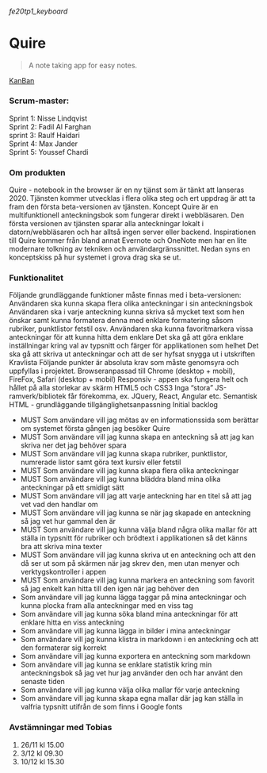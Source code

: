 ###### fe20tp1_keyboard

# Quire
> A note taking app for easy notes.

[KanBan](https://github.com/maxjander/fe20tp1_keyboard/projects/1 "our kanban board")

### Scrum-master:
Sprint 1: Nisse Lindqvist  
Sprint 2: Fadil Al Farghan  
sprint 3: Raulf Haidari  
Sprint 4: Max Jander  
Sprint 5: Youssef Chardi  


### Om produkten
Quire - notebook in the browser är en ny tjänst som är tänkt att lanseras 2020. Tjänsten kommer utvecklas i flera olika steg och ert uppdrag är att ta fram den första beta-versionen av tjänsten.
Koncept
Quire är en multifunktionell anteckningsbok som fungerar direkt i webbläsaren. Den första versionen av tjänsten sparar alla anteckningar lokalt i datorn/webbläsaren och har alltså ingen server eller backend.
Inspirationen till Quire kommer från bland annat Evernote och OneNote men har en lite modernare tolkning av tekniken och användargränssnittet.
Nedan syns en konceptskiss på hur systemet i grova drag ska se ut.


### Funktionalitet
Följande grundläggande funktioner måste finnas med i beta-versionen:
Användaren ska kunna skapa flera olika anteckningar i sin anteckningsbok
Användaren ska i varje anteckning kunna skriva så mycket text som hen önskar samt kunna formatera denna med enklare formatering såsom rubriker, punktlistor fetstil osv.
Användaren ska kunna favoritmarkera vissa anteckningar för att kunna hitta dem enklare
Det ska gå att göra enklare inställningar kring val av typsnitt och färger för applikationen som helhet
Det ska gå att skriva ut anteckningar och att de ser hyfsat snygga ut i utskriften
Kravlista
Följande punkter är absoluta krav som måste genomsyra och uppfyllas i projektet.
Browseranpassad till Chrome (desktop + mobil), FireFox, Safari (desktop + mobil)
Responsiv - appen ska fungera helt och hållet på alla storlekar av skärm
HTML5 och CSS3
Inga “stora” JS-ramverk/bibliotek får förekomma, ex. JQuery, React, Angular etc.
Semantisk HTML - grundläggande tillgänglighetsanpassning
Initial backlog

- MUST Som användare vill jag mötas av en informationssida som berättar om systemet första gången jag besöker Quire
- MUST Som användare vill jag kunna skapa en anteckning så att jag kan skriva ner det jag behöver spara
- MUST Som användare vill jag kunna skapa rubriker, punktlistor, numrerade listor samt göra text kursiv eller fetstil
- MUST Som användare vill jag kunna skapa flera olika anteckningar
- MUST Som användare vill jag kunna bläddra bland mina olika anteckningar på ett smidigt sätt
- MUST Som användare vill jag att varje anteckning har en titel så att jag vet vad den handlar om
- MUST Som användare vill jag kunna se när jag skapade en anteckning så jag vet hur gammal den är
- MUST Som användare vill jag kunna välja bland några olika mallar för att ställa in typsnitt för rubriker och brödtext i applikationen så det känns bra att skriva mina texter
- MUST Som användare vill jag kunna skriva ut en anteckning och att den då ser ut som på skärmen när jag skrev den, men utan menyer och verktygskontroller i appen
- MUST Som användare vill jag kunna markera en anteckning som favorit så jag enkelt kan hitta till den igen när jag behöver den
- Som användare vill jag kunna lägga taggar på mina anteckningar och kunna plocka fram alla anteckningar med en viss tag
- Som användare vill jag kunna söka bland mina anteckningar för att enklare hitta en viss anteckning
- Som användare vill jag kunna lägga in bilder i mina anteckningar
- Som användare vill jag kunna klistra in markdown i en anteckning och att den formaterar sig korrekt
- Som användare vill jag kunna exportera en anteckning som markdown
- Som användare vill jag kunna se enklare statistik kring min anteckningsbok så jag vet hur jag använder den och har använt den senaste tiden
- Som användare vill jag kunna välja olika mallar för varje anteckning
- Som användare vill jag kunna skapa egna mallar där jag kan ställa in valfria typsnitt utifrån de som finns i Google fonts

### Avstämningar med Tobias

1. 26/11 kl 15.00
2. 3/12 kl 09.30
3. 10/12 kl 15.30
